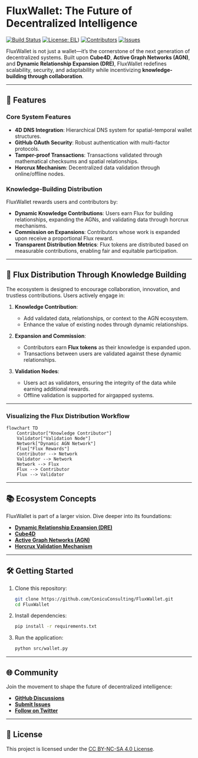 # **FluxWallet: The Future of Decentralized Intelligence**

[![Build Status](https://img.shields.io/github/actions/workflow/status/ConicuConsulting/FluxWallet/ci.yml?branch=main)](https://github.com/ConicuConsulting/FluxWallet/actions)
[![License: EIL]([https://img.shields.io/badge/License-CC%20BY--NC--SA-blue.svg)](https://medium.com/@callum_26623/introducing-the-empathic-innovation-license-eil-a-framework-for-responsible-use-of-7e6a96cfc3bc))
[![Contributors](https://img.shields.io/github/contributors/ConicuConsulting/FluxWallet)](https://github.com/ConicuConsulting/FluxWallet/graphs/contributors)
[![Issues](https://img.shields.io/github/issues/ConicuConsulting/FluxWallet)](https://github.com/ConicuConsulting/FluxWallet/issues)

FluxWallet is not just a wallet—it’s the cornerstone of the next generation of decentralized systems. Built upon **Cube4D**, **Active Graph Networks (AGN)**, and **Dynamic Relationship Expansion (DRE)**, FluxWallet redefines scalability, security, and adaptability while incentivizing **knowledge-building through collaboration**.

---

## **🚀 Features**

### **Core System Features**
- **4D DNS Integration**: Hierarchical DNS system for spatial-temporal wallet structures.
- **GitHub OAuth Security**: Robust authentication with multi-factor protocols.
- **Tamper-proof Transactions**: Transactions validated through mathematical checksums and spatial relationships.
- **Horcrux Mechanism**: Decentralized data validation through online/offline nodes.

### **Knowledge-Building Distribution**
FluxWallet rewards users and contributors by:
- **Dynamic Knowledge Contributions**: Users earn Flux for building relationships, expanding the AGNs, and validating data through horcrux mechanisms.
- **Commission on Expansions**: Contributors whose work is expanded upon receive a proportional Flux reward.
- **Transparent Distribution Metrics**: Flux tokens are distributed based on measurable contributions, enabling fair and equitable participation.

---

## **🌌 Flux Distribution Through Knowledge Building**

The ecosystem is designed to encourage collaboration, innovation, and trustless contributions. Users actively engage in:
1. **Knowledge Contribution**:
   - Add validated data, relationships, or context to the AGN ecosystem.
   - Enhance the value of existing nodes through dynamic relationships.

2. **Expansion and Commission**:
   - Contributors earn **Flux tokens** as their knowledge is expanded upon.
   - Transactions between users are validated against these dynamic relationships.

3. **Validation Nodes**:
   - Users act as validators, ensuring the integrity of the data while earning additional rewards.
   - Offline validation is supported for airgapped systems.

---

### **Visualizing the Flux Distribution Workflow**
```mermaid
flowchart TD
    Contributor["Knowledge Contributor"]
    Validator["Validation Node"]
    Network["Dynamic AGN Network"]
    Flux["Flux Rewards"]
    Contributor --> Network
    Validator --> Network
    Network --> Flux
    Flux --> Contributor
    Flux --> Validator
```

---

## **📚 Ecosystem Concepts**

FluxWallet is part of a larger vision. Dive deeper into its foundations:  
- **[Dynamic Relationship Expansion (DRE)](https://medium.com/cognitive-driven-ai-the-future-of-relational/dynamic-relationship-expansion-dre-framework-iteration-4-09443979f9ea)**  
- **[Cube4D](https://medium.com/@callummaystone/cube4d-redefining-4d-data-structures-7e2d1f3c8e4e)**  
- **[Active Graph Networks (AGN)](https://medium.com/@callummaystone/introducing-active-graph-networks-b4d5c8e76f1b)**  
- **[Horcrux Validation Mechanism](https://medium.com/@callummaystone/horcrux-validation-explained-8343e2d7b98f)**  

---

## **🛠️ Getting Started**

1. Clone this repository:
   ```bash
   git clone https://github.com/ConicuConsulting/FluxWallet.git
   cd FluxWallet
   ```
2. Install dependencies:
   ```bash
   pip install -r requirements.txt
   ```
3. Run the application:
   ```bash
   python src/wallet.py
   ```

---

## **🌐 Community**

Join the movement to shape the future of decentralized intelligence:
- **[GitHub Discussions](https://github.com/ConicuConsulting/FluxWallet/discussions)**
- **[Submit Issues](https://github.com/ConicuConsulting/FluxWallet/issues)**
- **[Follow on Twitter](https://twitter.com/ConicuConsulting)**

---

## **📜 License**

This project is licensed under the [CC BY-NC-SA 4.0 License](https://creativecommons.org/licenses/by-nc-sa/4.0/).
